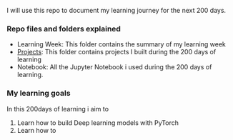 I will use this repo to document my learning journey for the next 200 days.
### Repo files and folders explained
- Learning Week: This folder contains the summary of my learning week
- [Projects](https://github.com/cyberholics/200-days-of-machine-learning/tree/main/Projects): This folder contains projects I built during the 200 days of learning
- Notebook: All the Jupyter Notebook i used during the 200 days of learning.

### My learning goals
In this 200days of learning i aim to 
1. Learn how to build Deep learning models with PyTorch
2. Learn how to  

